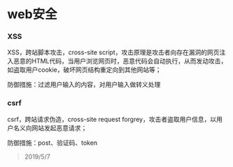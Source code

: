 # web安全
### XSS
XSS，跨站脚本攻击，cross-site script，攻击原理是攻击者向存在漏洞的网页注入恶意的HTML代码，当用户浏览网页时，恶意代码会自动执行，从而发动攻击，如盗取用户cookie，破坏网页结构重定向到其他网站等；

防御措施：过滤用户输入的内容，对用户输入做转义处理

### csrf
csrf，跨站请求伪造，cross-site request forgrey，攻击者盗取用户信息，以用户名义向网站发起恶意请求；

防御措施：post、验证码、token

> 2019/5/7